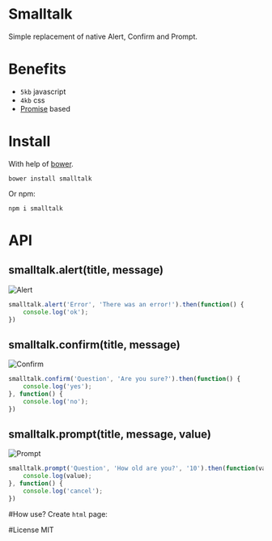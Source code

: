 Smalltalk
====

Simple replacement of native Alert, Confirm and Prompt.

# Benefits

- `5kb` javascript
- `4kb` css
- [Promise](https://developer.mozilla.org/en/docs/Web/JavaScript/Reference/Global_Objects/Promise) based

# Install
With help of [bower](http://bower.io "Bower").

```
bower install smalltalk
```

Or npm:

```
npm i smalltalk
```

# API

## smalltalk.alert(title, message)

![Alert](https://raw.githubusercontent.com/coderaiser/smalltalk/master/screen/alert.png "Alert")

```js
smalltalk.alert('Error', 'There was an error!').then(function() {
    console.log('ok');
})
```

## smalltalk.confirm(title, message)

![Confirm](https://raw.githubusercontent.com/coderaiser/smalltalk/master/screen/confirm.png "Confirm")

```js
smalltalk.confirm('Question', 'Are you sure?').then(function() {
    console.log('yes');
}, function() {
    console.log('no');
})
```

## smalltalk.prompt(title, message, value)

![Prompt](https://raw.githubusercontent.com/coderaiser/smalltalk/master/screen/prompt.png "Prompt")

```js
smalltalk.prompt('Question', 'How old are you?', '10').then(function(value) {
    console.log(value);
}, function() {
    console.log('cancel');
})
```

#How use?
Create `html` page:

#License
MIT
